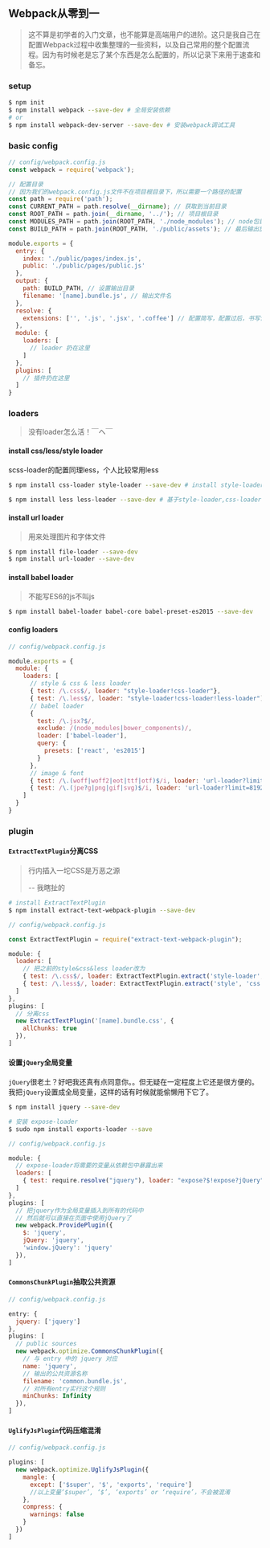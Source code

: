 ## Webpack从零到一

> 这不算是初学者的入门文章，也不能算是高端用户的进阶。这只是我自己在配置Webpack过程中收集整理的一些资料，以及自己常用的整个配置流程。因为有时候老是忘了某个东西是怎么配置的，所以记录下来用于速查和备忘。

### setup

```bash
$ npm init
$ npm install webpack --save-dev # 全局安装依赖
# or
$ npm install webpack-dev-server --save-dev # 安装webpack调试工具
```

### basic config

```js
// config/webpack.config.js
const webpack = require('webpack');

// 配置目录
// 因为我们的webpack.config.js文件不在项目根目录下，所以需要一个路径的配置
const path = require('path');
const CURRENT_PATH = path.resolve(__dirname); // 获取到当前目录
const ROOT_PATH = path.join(__dirname, '../'); // 项目根目录
const MODULES_PATH = path.join(ROOT_PATH, './node_modules'); // node包目录
const BUILD_PATH = path.join(ROOT_PATH, './public/assets'); // 最后输出放置公共资源的目录

module.exports = {
  entry: {
    index: './public/pages/index.js',
    public: './public/pages/public.js'
  },
  output: {
    path: BUILD_PATH, // 设置输出目录
    filename: '[name].bundle.js', // 输出文件名
  },
  resolve: {
    extensions: ['', '.js', '.jsx', '.coffee'] // 配置简写，配置过后，书写该文件路径的时候可以省略文件后缀
  },
  module: {
    loaders: [
      // loader 扔在这里
    ]
  },
  plugins: [
    // 插件扔在这里
  ]
}
```

### loaders

> 没有loader怎么活！￣へ￣

#### install css/less/style loader

scss-loader的配置同理less，个人比较常用less

```bash
$ npm install css-loader style-loader --save-dev # install style-loader, css-loader

$ npm install less less-loader --save-dev # 基于style-loader,css-loader
```

#### install url loader

> 用来处理图片和字体文件

```bash
$ npm install file-loader --save-dev
$ npm install url-loader --save-dev
```

#### install babel loader

> 不能写ES6的js不叫js

```bash
$ npm install babel-loader babel-core babel-preset-es2015 --save-dev
```

#### config loaders

```js
// config/webpack.config.js

module.exports = {
  module: {
    loaders: [
      // style & css & less loader
      { test: /\.css$/, loader: "style-loader!css-loader"},
      { test: /\.less$/, loader: "style-loader!css-loader!less-loader")},
      // babel loader
      {
        test: /\.jsx?$/,
        exclude: /(node_modules|bower_components)/,
        loader: ['babel-loader'],
        query: {
          presets: ['react', 'es2015']
        }
      },
      // image & font
      { test: /\.(woff|woff2|eot|ttf|otf)$/i, loader: 'url-loader?limit=8192&name=[name].[ext]'},
      { test: /\.(jpe?g|png|gif|svg)$/i, loader: 'url-loader?limit=8192&name=[name].[ext]'},
    ]
  }
}
```

### plugin

#### `ExtractTextPlugin`分离CSS

> 行内插入一坨CSS是万恶之源 
> 
> -- 我瞎扯的

```bash
# install ExtractTextPlugin
$ npm install extract-text-webpack-plugin --save-dev
```

```js
// config/webpack.config.js

const ExtractTextPlugin = require("extract-text-webpack-plugin");

module: {
  loaders: [
    // 把之前的style&css&less loader改为
    { test: /\.css$/, loader: ExtractTextPlugin.extract('style-loader', 'css-loader')},
    { test: /\.less$/, loader: ExtractTextPlugin.extract('style', 'css!less') },
  ]
},
plugins: [
  // 分离css
  new ExtractTextPlugin('[name].bundle.css', {
    allChunks: true
  }),
]
```

#### 设置`jQuery`全局变量

`jQuery`很老土？好吧我还真有点同意你。。但无疑在一定程度上它还是很方便的。我把`jQuery`设置成全局变量，这样的话有时候就能偷懒用下它了。

```bash
$ npm install jquery --save-dev

# 安装 expose-loader
$ sudo npm install exports-loader --save
```

```js
// config/webpack.config.js

module: {
  // expose-loader将需要的变量从依赖包中暴露出来
  loaders: [
    { test: require.resolve("jquery"), loader: "expose?$!expose?jQuery" }
  ]
},
plugins: [
  // 把jquery作为全局变量插入到所有的代码中
  // 然后就可以直接在页面中使用jQuery了
  new webpack.ProvidePlugin({
    $: 'jquery',
    jQuery: 'jquery',
    'window.jQuery': 'jquery'
  }),
]
```

#### `CommonsChunkPlugin`抽取公共资源

```js
// config/webpack.config.js

entry: {
  jquery: ['jquery']
},
plugins: [
  // public sources
  new webpack.optimize.CommonsChunkPlugin({
    // 与 entry 中的 jquery 对应
    name: 'jquery',
    // 输出的公共资源名称
    filename: 'common.bundle.js',
    // 对所有entry实行这个规则
    minChunks: Infinity
  }),
]
```

#### `UglifyJsPlugin`代码压缩混淆

```js
// config/webpack.config.js

plugins: [
  new webpack.optimize.UglifyJsPlugin({
    mangle: {
      except: ['$super', '$', 'exports', 'require']
      //以上变量‘$super’, ‘$’, ‘exports’ or ‘require’，不会被混淆
    },
    compress: {
      warnings: false
    }
  })
]
```